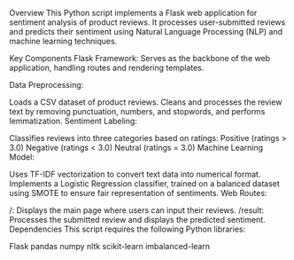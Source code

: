 Overview
This Python script implements a Flask web application for sentiment analysis of product reviews. It processes user-submitted reviews and predicts their sentiment using Natural Language Processing (NLP) and machine learning techniques.

Key Components
Flask Framework: Serves as the backbone of the web application, handling routes and rendering templates.

Data Preprocessing:

Loads a CSV dataset of product reviews.
Cleans and processes the review text by removing punctuation, numbers, and stopwords, and performs lemmatization.
Sentiment Labeling:

Classifies reviews into three categories based on ratings:
Positive (ratings > 3.0)
Negative (ratings < 3.0)
Neutral (ratings = 3.0)
Machine Learning Model:

Uses TF-IDF vectorization to convert text data into numerical format.
Implements a Logistic Regression classifier, trained on a balanced dataset using SMOTE to ensure fair representation of sentiments.
Web Routes:

/: Displays the main page where users can input their reviews.
/result: Processes the submitted review and displays the predicted sentiment.
Dependencies
This script requires the following Python libraries:

Flask
pandas
numpy
nltk
scikit-learn
imbalanced-learn
